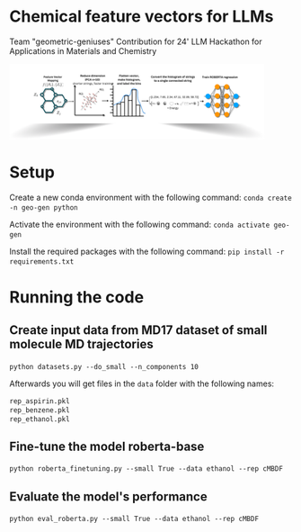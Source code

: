 # Chemical feature vectors for LLMs

Team "geometric-geniuses"
Contribution for 24' LLM Hackathon for Applications in Materials and Chemistry



<img src="scheme_2.png" width="90%" height="40%" />

# Setup
Create a new conda environment with the following command:
`conda create -n geo-gen python`


Activate the environment with the following command:
`conda activate geo-gen`

Install the required packages with the following command:
`pip install -r requirements.txt`


# Running the code
## Create input data from MD17 dataset of small molecule MD trajectories

`python datasets.py --do_small --n_components 10`

Afterwards you will get files in the `data` folder with the following names:

```
rep_aspirin.pkl
rep_benzene.pkl
rep_ethanol.pkl
```

## Fine-tune the model roberta-base

`python roberta_finetuning.py --small True --data ethanol --rep cMBDF`

## Evaluate the model's performance

`python eval_roberta.py --small True --data ethanol --rep cMBDF`